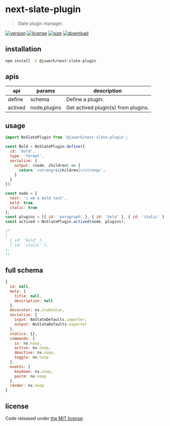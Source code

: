 # next-slate-plugin
> Slate plugin manager.

[![version][version-image]][version-url]
[![license][license-image]][license-url]
[![size][size-image]][size-url]
[![download][download-image]][download-url]

## installation
```bash
npm install -S @jswork/next-slate-plugin
```

## apis
| api     | params       | description                         |
| ------- | ------------ | ----------------------------------- |
| define  | schema       | Define a plugin.                    |
| actived | node,plugins | Get actived plugin(s) from plugins. |

## usage
```js
import NxSlatePlugin from '@jswork/next-slate-plugin';

const Bold = NxSlatePlugin.define({
  id: 'bold',
  type: 'format',
  serialize: {
    output: (node, children) => {
      return `<strong>${children}</strong>`;
    }
  }
});

const node = {
  text: 'i am a bold text',
  bold: true,
  italic: true
};
const plugins = [{ id: 'paragraph' }, { id: 'bold' }, { id: 'italic' }, { id: 'blockquote'}];
const actived = NxSlatePlugin.actived(node, plugins);

/*
[
  { id: 'bold' },
  { id: 'italic' },
];
*/
```

## full schema
```js
{
  id: null,
  meta: {
    title: null,
    description: null
  },
  decorator: nx.stubValue,
  serialize: {
    input: NxSlateDefaults.importer,
    output: NxSlateDefaults.exporter
  },
  statics: {},
  commands: {
    is: nx.noop,
    active: nx.noop,
    deactive: nx.noop,
    toggle: nx.noop
  },
  events: {
    keydown: nx.noop,
    paste: nx.noop
  },
  render: nx.noop
}
```

## license
Code released under [the MIT license](https://github.com/afeiship/next-slate-plugin/blob/master/LICENSE.txt).

[version-image]: https://img.shields.io/npm/v/@jswork/next-slate-plugin
[version-url]: https://npmjs.org/package/@jswork/next-slate-plugin

[license-image]: https://img.shields.io/npm/l/@jswork/next-slate-plugin
[license-url]: https://github.com/afeiship/next-slate-plugin/blob/master/LICENSE.txt

[size-image]: https://img.shields.io/bundlephobia/minzip/@jswork/next-slate-plugin
[size-url]: https://github.com/afeiship/next-slate-plugin/blob/master/dist/next-slate-plugin.min.js

[download-image]: https://img.shields.io/npm/dm/@jswork/next-slate-plugin
[download-url]: https://www.npmjs.com/package/@jswork/next-slate-plugin
